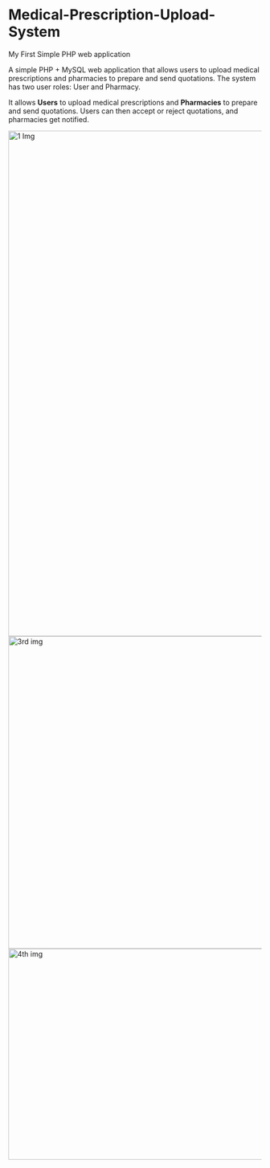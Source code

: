 # Medical-Prescription-Upload-System

My First Simple PHP web application 

A simple PHP + MySQL web application that allows users to upload medical prescriptions and pharmacies to prepare and send quotations. The system has two user roles: User and Pharmacy.

It allows **Users** to upload medical prescriptions and **Pharmacies** to prepare and send quotations.  Users can then accept or reject quotations, and pharmacies get notified.

<img width="1706" height="1006" alt="1 Img" src="https://github.com/user-attachments/assets/8b8d260d-a981-4269-925e-37dcb80dcfb0" />
<img width="1142" height="622" alt="3rd img" src="https://github.com/user-attachments/assets/8c8f0ebe-3414-48ad-978e-90684a8e9dc7" />
<img width="1047" height="420" alt="4th img" src="https://github.com/user-attachments/assets/3f41c656-e04f-4dff-9f84-f2452dad7f58" />
